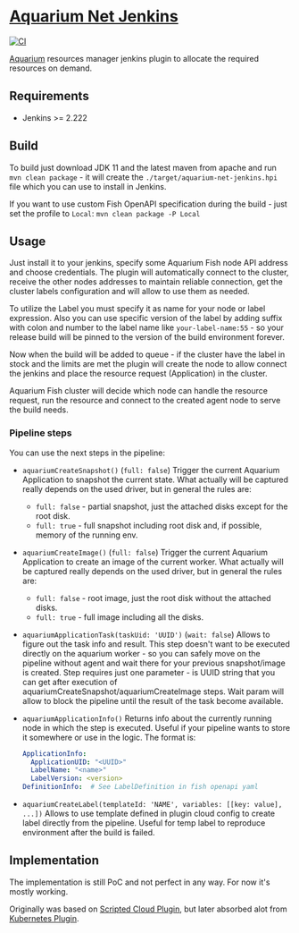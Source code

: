 # [Aquarium Net Jenkins](https://github.com/adobe/aquarium-net-jenkins)

[![CI](https://github.com/adobe/aquarium-net-jenkins/actions/workflows/main.yml/badge.svg?branch=main)](https://github.com/adobe/aquarium-net-jenkins/actions/workflows/main.yml)

[Aquarium](https://github.com/adobe/aquarium-fish/wiki/Aquarium) resources manager jenkins plugin
to allocate the required resources on demand.

## Requirements

* Jenkins >= 2.222

## Build

To build just download JDK 11 and the latest maven from apache and run `mvn clean package` - it
will create the `./target/aquarium-net-jenkins.hpi` file which you can use to install in Jenkins.

If you want to use custom Fish OpenAPI specification during the build - just set the profile to
`Local`: `mvn clean package -P Local`

## Usage

Just install it to your jenkins, specify some Aquarium Fish node API address and choose credentials.
The plugin will automatically connect to the cluster, receive the other nodes addresses to maintain
reliable connection, get the cluster labels configuration and will allow to use them as needed.

To utilize the Label you must specify it as name for your node or label expression. Also you can
use specific version of the label by adding suffix with colon and number to the label name like
`your-label-name:55` - so your release build will be pinned to the version of the build environment
forever.

Now when the build will be added to queue - if the cluster have the label in stock and the limits
are met the plugin will create the node to allow connect the jenkins and place the resource request
(Application) in the cluster.

Aquarium Fish cluster will decide which node can handle the resource request, run the resource and
connect to the created agent node to serve the build needs.

### Pipeline steps

You can use the next steps in the pipeline:

* `aquariumCreateSnapshot()` (`full: false`)
   Trigger the current Aquarium Application to snapshot the current state. What actually will be
   captured really depends on the used driver, but in general the rules are:
     * `full: false` - partial snapshot, just the attached disks except for the root disk.
     * `full: true` - full snapshot including root disk and, if possible, memory of the running env.

* `aquariumCreateImage()` (`full: false`)
   Trigger the current Aquarium Application to create an image of the current worker. What actually
   will be captured really depends on the used driver, but in general the rules are:
     * `full: false` - root image, just the root disk without the attached disks.
     * `full: true` - full image including all the disks.

* `aquariumApplicationTask(taskUid: 'UUID')` (`wait: false`)
   Allows to figure out the task info and result. This step doesn't want to be executed directly
   on the aquarium worker - so you can safely move on the pipeline without agent and wait there for
   your previous snapshot/image is created. Step requires just one parameter - is UUID string that
   you can get after execution of aquariumCreateSnapshot/aquariumCreateImage steps. Wait param will
   allow to block the pipeline until the result of the task become available.

* `aquariumApplicationInfo()`
   Returns info about the currently running node in which the step is executed. Useful if your
   pipeline wants to store it somewhere or use in the logic. The format is:
   ```yaml
   ApplicationInfo:
     ApplicationUID: "<UUID>"
     LabelName: "<name>"
     LabelVersion: <version>
   DefinitionInfo:  # See LabelDefinition in fish openapi yaml
   ```

* `aquariumCreateLabel(templateId: 'NAME', variables: [[key: value], ...])`
   Allows to use template defined in plugin cloud config to create label directly from the pipeline.
   Useful for temp label to reproduce environment after the build is failed.

## Implementation

The implementation is still PoC and not perfect in any way. For now it's mostly working.

Originally was based on [Scripted Cloud Plugin](https://plugins.jenkins.io/scripted-cloud-plugin/),
but later absorbed alot from [Kubernetes Plugin](https://plugins.jenkins.io/kubernetes/).
